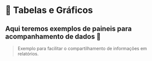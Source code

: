 # 🐍 Tabelas e Gráficos
## Aqui teremos exemplos de paineis para acompanhamento de dados 🎲
> Exemplo para facilitar o compartilhamento de informações em relatórios.
